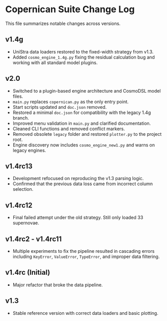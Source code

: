 # Copernican Suite Change Log

This file summarizes notable changes across versions.

## v1.4g
- UniStra data loaders restored to the fixed-width strategy from v1.3.
- Added `cosmo_engine_1.4g.py` fixing the residual calculation bug and working with all standard model plugins.

## v2.0
- Switched to a plugin-based engine architecture and CosmoDSL model files.
- `main.py` replaces `copernican.py` as the only entry point.
- Start scripts updated and `doc.json` removed.
- Restored a minimal `doc.json` for compatibility with the legacy 1.4g branch.
- Improved menu validation in `main.py` and clarified documentation.
- Cleaned CLI functions and removed conflict markers.
- Removed obsolete `legacy` folder and restored `plotter.py` to the project root.
- Engine discovery now includes `cosmo_engine_new1.py` and warns on legacy engines.

## v1.4rc13
- Development refocused on reproducing the v1.3 parsing logic.
- Confirmed that the previous data loss came from incorrect column selection.

## v1.4rc12
- Final failed attempt under the old strategy. Still only loaded 33 supernovae.

## v1.4rc2 - v1.4rc11
- Multiple experiments to fix the pipeline resulted in cascading errors including `KeyError`, `ValueError`, `TypeError`, and improper data filtering.

## v1.4rc (Initial)
- Major refactor that broke the data pipeline.

## v1.3
- Stable reference version with correct data loaders and basic plotting.

